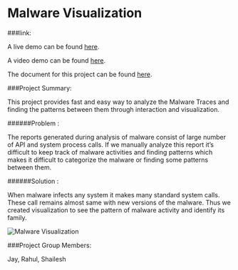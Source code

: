 # Malware Visualization



###link:

A live demo can be found [here]().

A video demo can be found [here]().

The document for  this project can be found
[here]().

###Project Summary:


This project provides fast and easy way to analyze the Malware Traces and finding the patterns between them through interaction and visualization.

######Problem : 

The reports generated during analysis of malware consist of large number of API and system process calls. If we manually analyze this report it’s difficult to keep track of malware activities and finding patterns which makes it difficult to categorize the malware or finding some patterns between them.

######Solution : 

When malware infects any system it makes many standard system calls. These call remains almost same with new versions of the malware. Thus we created visualization to see the pattern of malware activity and identify its family.


![Malware Visualization]()


###Project Group Members: 

Jay, Rahul, Shailesh
